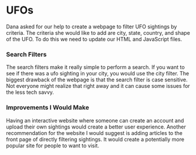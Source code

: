 # UFOs
Dana asked for our help to create a webpage to filter UFO sightings by criteria. The criteria she would like to add are city, state, country, and shape of the UFO. To do this we need to update our HTML and JavaScript files. 
### Search Filters
The search filters make it really simple to perform a search. If you want to see if there was a ufo sighting in your city, you would use the city filter. 
The biggest drawback of the webpage is that the search filter is case sensitive. Not everyone might realize that right away and it can cause some issues for the less tech savvy. 
### Improvements I Would Make
Having an interactive website where someone can create an account and upload their own sightings would create a better user experience. Another recommendation for the website I would suggest is adding articles to the front page of directly filtering sightings. It would create a potentially more popular site for people to want to visit. 
